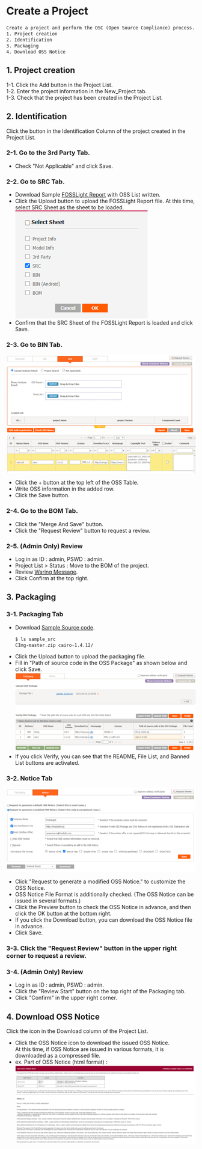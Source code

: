 # Create a Project
```note
Create a project and perform the OSC (Open Source Compliance) process.
1. Project creation
2. Identification
3. Packaging 
4. Download OSS Notice
```

## 1. Project creation
1-1. Click the Add button in the Project List.  
1-2. Enter the project information in the New_Project tab.  
1-3. Check that the project has been created in the Project List.

## 2. Identification
Click the button in the Identification Column of the project created in the Project List.

### 2-1. Go to the 3rd Party Tab.
- Check "Not Applicable" and click Save.

### 2-2. Go to SRC Tab.
- Download Sample [FOSSLight Report](result_files/FOSSLight-Report_SampleProject.xlsx) with OSS List written.
- Click the Upload button to upload the FOSSLight Report file. At this time, select SRC Sheet as the sheet to be loaded.
    ![bin](images/1_prj_sheet.PNG)
- Confirm that the SRC Sheet of the FOSSLight Report is loaded and click Save.

### 2-3. Go to BIN Tab.
![bin](images/1_prj_bin.png)
- Click the + button at the top left of the OSS Table.
- Write OSS information in the added row.
- Click the Save button.

### 2-4. Go to the BOM Tab.
- Click the "Merge And Save" button.
- Click the "Request Review" button to request a review.

### 2-5. (Admin Only) Review
- Log in as ID : admin, PSWD : admin.
- Project List > Status : Move to the BOM of the project.
- Review [Waring Message](../started/2_try/4_project.html#warning).
- Click Confirm at the top right.

## 3. Packaging
### 3-1. Packaging Tab
- Download [Sample Source code](result_files/sample_src.tar.gz).
    ```
    $ ls sample_src
    CImg-master.zip cairo-1.4.12/
    ```
- Click the Upload button to upload the packaging file.
- Fill in "Path of source code in the OSS Package" as shown below and click Save.
![pkg](images/1_prj_pkg.png)
- If you click Verify, you can see that the README, File List, and Banned List buttons are activated.

### 3-2. Notice Tab
![pkg](images/1_prj_notice.png)
- Click "Request to generate a modified OSS Notice." to customize the OSS Notice.
- OSS Notice File Format is additionally checked. (The OSS Notice can be issued in several formats.)
- Click the Preview button to check the OSS Notice in advance, and then click the OK button at the bottom right.
- If you click the Download button, you can download the OSS Notice file in advance.
- Click Save.

### 3-3. Click the "Request Review" button in the upper right corner to request a review.
### 3-4. (Admin Only) Review
- Log in as ID : admin, PSWD : admin.
- Click the "Review Start" button on the top right of the Packaging tab.
- Click "Confirm" in the upper right corner.

## 4. Download OSS Notice
Click the icon in the Download column of the Project List.
- Click the OSS Notice icon to download the issued OSS Notice.  
    At this time, if OSS Notice are issued in various formats, it is downloaded as a compressed file.
- ex. Part of OSS Notice (html format) :
![notice](images/1_prj_oss_notice.png)
